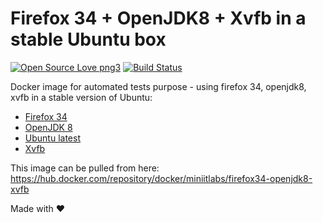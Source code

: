 # Firefox 34 + OpenJDK8 + Xvfb in a stable Ubuntu box

[![Open Source Love png3](https://badges.frapsoft.com/os/v3/open-source.png?v=103)](https://github.com/ellerbrock/open-source-badges/) [![Build Status](https://travis-ci.com/miniit-labs/firefox34-openjdk8-xvfb-ubuntu-stable-docker.svg?branch=master)](https://travis-ci.com/miniit-labs/firefox34-openjdk8-xvfb-ubuntu-stable-docker)

Docker image for automated tests purpose - using firefox 34, openjdk8, xvfb in a stable version of Ubuntu:

- [Firefox 34](https://www.mozilla.org/en-US/firefox/34.0/releasenotes/)
- [OpenJDK 8](https://wiki.openjdk.java.net/display/jdk8u/Main)
- [Ubuntu latest](https://wiki.ubuntu.com/Home)
- [Xvfb](https://en.wikipedia.org/wiki/Xvfb)

This image can be pulled from here: https://hub.docker.com/repository/docker/miniitlabs/firefox34-openjdk8-xvfb

Made with :heart:
